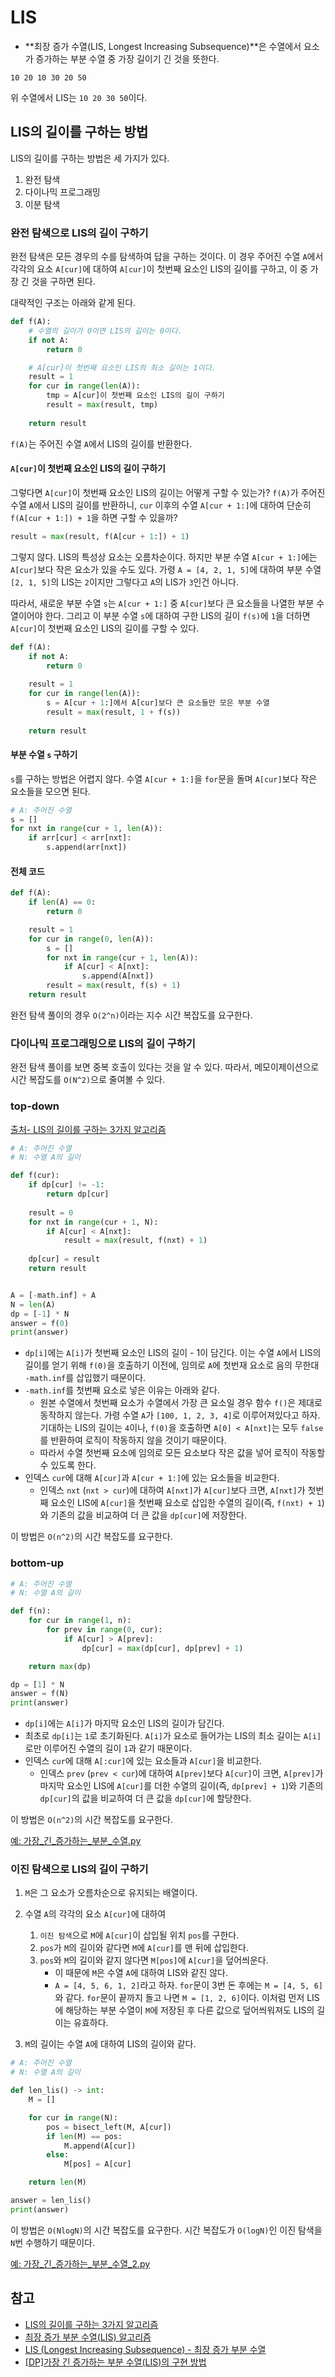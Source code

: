 # LIS

- **최장 증가 수열(LIS, Longest Increasing Subsequence)**은 수열에서 요소가 증가하는 부분 수열 중 가장 길이기 긴 것을 뜻한다.

```
10 20 10 30 20 50
```

위 수열에서 LIS는 `10 20 30 50`이다.



## LIS의 길이를 구하는 방법

LIS의 길이를 구하는 방법은 세 가지가 있다.

1. 완전 탐색
2. 다이나믹 프로그래밍
3. 이분 탐색



### 완전 탐색으로 LIS의 길이 구하기

완전 탐색은 모든 경우의 수를 탐색하여 답을 구하는 것이다. 이 경우 주어진 수열 `A`에서 각각의 요소 `A[cur]`에 대하여 `A[cur]`이 첫번째 요소인 LIS의 길이를 구하고, 이 중 가장 긴 것을 구하면 된다.

대략적인 구조는 아래와 같게 된다.

```python
def f(A):
    # 수열의 길이가 0이면 LIS의 길이는 0이다.
    if not A:
        return 0

    # A[cur]이 첫번째 요소인 LIS의 최소 길이는 1이다.
    result = 1
    for cur in range(len(A)):
        tmp = A[cur]이 첫번째 요소인 LIS의 길이 구하기
        result = max(result, tmp)
        
    return result
```

`f(A)`는 주어진 수열 `A`에서 LIS의 길이를 반환한다.



#### `A[cur]`이 첫번째 요소인 LIS의 길이 구하기

그렇다면 `A[cur]`이 첫번째 요소인 LIS의 길이는 어떻게 구할 수 있는가? `f(A)`가 주어진 수열 `A`에서 LIS의 길이를 반환하니, `cur` 이후의 수열 `A[cur + 1:]`에 대하여 단순히 `f(A[cur + 1:]) + 1`을 하면 구할 수 있을까?

```python
result = max(result, f(A[cur + 1:]) + 1)
```

그렇지 않다. LIS의 특성상 요소는 오름차순이다. 하지만 부분 수열 `A[cur + 1:]`에는 `A[cur]`보다 작은 요소가 있을 수도 있다. 가령 `A = [4, 2, 1, 5]`에 대하여 부분 수열 `[2, 1, 5]`의 LIS는 `2`이지만 그렇다고 `A`의 LIS가 `3`인건 아니다.

따라서, 새로운 부분 수열 `s`는 `A[cur + 1:]` 중 `A[cur]`보다 큰 요소들을 나열한 부분 수열이어야 한다. 그리고 이 부분 수열 `s`에 대하여 구한 LIS의 길이 `f(s)`에 `1`을 더하면 `A[cur]`이 첫번째 요소인 LIS의 길이를 구할 수 있다.

```python
def f(A):
    if not A:
        return 0
    
    result = 1
	for cur in range(len(A)):
		s = A[cur + 1:]에서 A[cur]보다 큰 요소들만 모은 부분 수열
        result = max(result, 1 + f(s))
        
    return result
```



#### 부분 수열 `s` 구하기

`s`를 구하는 방법은 어렵지 않다. 수열 `A[cur + 1:]`을 `for`문을 돌며 `A[cur]`보다 작은 요소들을 모으면 된다.

```python
# A: 주어진 수열
s = []
for nxt in range(cur + 1, len(A)):
    if arr[cur] < arr[nxt]:
        s.append(arr[nxt])
```



#### 전체 코드

```python
def f(A):
	if len(A) == 0:
		return 0

	result = 1
	for cur in range(0, len(A)):
		s = []
		for nxt in range(cur + 1, len(A)):
			if A[cur] < A[nxt]:
				s.append(A[nxt])
		result = max(result, f(s) + 1)
	return result
```

완전 탐색 풀이의 경우 `O(2^n)`이라는 지수 시간 복잡도를 요구한다.



### 다이나믹 프로그래밍으로 LIS의 길이 구하기

완전 탐색 풀이를 보면 중복 호출이 있다는 것을 알 수 있다. 따라서, 메모이제이션으로 시간 복잡도를 `O(N^2)`으로 줄여볼 수 있다.



### top-down

[출처- LIS의 길이를 구하는 3가지 알고리즘](https://shoark7.github.io/programming/algorithm/3-LIS-algorithms#4b)

```python
# A: 주어진 수열
# N: 수열 A의 길이

def f(cur):
    if dp[cur] != -1:
        return dp[cur]
    
    result = 0
    for nxt in range(cur + 1, N):
        if A[cur] < A[nxt]:
			result = max(result, f(nxt) + 1)
    
    dp[cur] = result
    return result


A = [-math.inf] + A
N = len(A)
dp = [-1] * N
answer = f(0)
print(answer)
```

- `dp[i]`에는 `A[i]`가 첫번째 요소인 LIS의 길이 - 1이 담긴다. 이는 수열 `A`에서 LIS의 길이를 얻기 위해 `f(0)`을 호출하기 이전에, 임의로 `A`에 첫번재 요소로 음의 무한대 `-math.inf`를 삽입했기 때문이다.
- `-math.inf`를 첫번째 요소로 넣은 이유는 아래와 같다.
  - 원본 수열에서 첫번째 요소가 수열에서 가장 큰 요소일 경우 함수 `f()`은 제대로 동작하지 않는다. 가령 수열 `A`가 `[100, 1, 2, 3, 4]`로 이루어져있다고 하자. 기대하는 LIS의 길이는 `4`이나, `f(0)`을 호출하면 `A[0] < A[nxt]`는 모두 `false`를 반환하여 로직이 작동하지 않을 것이기 때문이다.
  - 따라서 수열 첫번째 요소에 임의로 모든 요소보다 작은 값을 넣어 로직이 작동할 수 있도록 한다.
- 인덱스 `cur`에 대해 `A[cur]`과 `A[cur + 1:]`에 있는 요소들을 비교한다.
  - 인덱스 `nxt` (`nxt > cur`)에 대하여 `A[nxt]`가 `A[cur]`보다 크면, `A[nxt]`가 첫번째 요소인 LIS에 `A[cur]`을 첫번째 요소로 삽입한 수열의 길이(즉, `f(nxt) + 1`)와 기존의 값을 비교하여 더 큰 값을 `dp[cur]`에 저장한다.

이 방법은 `O(n^2)`의 시간 복잡도를 요구한다.



### bottom-up

```python
# A: 주어진 수열
# N: 수열 A의 길이

def f(n):
	for cur in range(1, n):
		for prev in range(0, cur):
			if A[cur] > A[prev]:
				dp[cur] = max(dp[cur], dp[prev] + 1)

	return max(dp)

dp = [1] * N
answer = f(N)
print(answer)
```

- `dp[i]`에는 `A[i]`가 마지막 요소인 LIS의 길이가 담긴다.
- 최초로 `dp[i]`는 `1`로 초기화된다. `A[i]`가 요소로 들어가는 LIS의 최소 길이는 `A[i]`로만 이루어진 수열의 길이 `1`과 같기 때문이다.
- 인덱스 `cur`에 대해 `A[:cur]`에 있는 요소들과 `A[cur]`을 비교한다.
  - 인덱스 `prev` (`prev < cur`)에 대하여 `A[prev]`보다 `A[cur]`이 크면, `A[prev]`가 마지막 요소인 LIS에 `A[cur]`를 더한 수열의 길이(즉, `dp[prev] + 1`)와 기존의 `dp[cur]`의 값을 비교하여 더 큰 값을 `dp[cur]`에 할당한다.

이 방법은 `O(n^2)`의 시간 복잡도를 요구한다.



[예: 가장\_긴\_증가하는\_부분\_수열.py](https://github.com/leegwae/problem-solving/blob/main/LIS/%EA%B0%80%EC%9E%A5_%EA%B8%B4_%EC%A6%9D%EA%B0%80%ED%95%98%EB%8A%94_%EB%B6%80%EB%B6%84_%EC%88%98%EC%97%B4.py)



### 이진 탐색으로 LIS의 길이 구하기

1. `M`은 그 요소가 오름차순으로 유지되는 배열이다.
2. 수열 `A`의 각각의 요소 `A[cur]`에 대하여
   1. `이진 탐색`으로 `M`에 `A[cur]`이 삽입될 위치 `pos`를 구한다.
   2. `pos`가 `M`의 길이와 같다면 `M`에 `A[cur]`를 맨 뒤에 삽입한다.
   3. `pos`와 `M`의 길이와 같지 않다면 `M[pos]`에 `A[cur]`을 덮어씌운다.
      - 이 때문에 `M`은 수열 `A`에 대하여 LIS와 같진 않다.
      - `A = [4, 5, 6, 1, 2]`라고 하자. `for`문이 3번 돈 후에는 `M = [4, 5, 6]`와 같다. `for`문이 끝까지 돌고 나면 `M = [1, 2, 6]`이다. 이처럼 먼저 LIS에 해당하는 부분 수열이 `M`에 저장된 후 다른 값으로 덮어씌워져도 LIS의 길이는 유효하다.

3. `M`의 길이는 수열 `A`에 대하여 LIS의 길이와 같다.

```python
# A: 주어진 수열
# N: 수열 A의 길이

def len_lis() -> int:
	M = []

	for cur in range(N):
		pos = bisect_left(M, A[cur])
		if len(M) == pos:
			M.append(A[cur])
		else:
			M[pos] = A[cur]

	return len(M)

answer = len_lis()
print(answer)
```

이 방법은 `O(NlogN)`의 시간 복잡도를 요구한다. 시간 복잡도가 `O(logN)`인 이진 탐색을 `N`번 수행하기 때문이다.



[예: 가장\_긴\_증가하는_부분\_수열\_2.py](https://github.com/leegwae/problem-solving/blob/main/LIS/%EA%B0%80%EC%9E%A5_%EA%B8%B4_%EC%A6%9D%EA%B0%80%ED%95%98%EB%8A%94_%EB%B6%80%EB%B6%84_%EC%88%98%EC%97%B4_2.py)



## 참고

- [LIS의 길이를 구하는 3가지 알고리즘](https://shoark7.github.io/programming/algorithm/3-LIS-algorithms)
- [최장 증가 부분 수열(LIS) 알고리즘](https://chanhuiseok.github.io/posts/algo-49/)
- [LIS (Longest Increasing Subsequence) - 최장 증가 부분 수열](https://rebro.kr/33)
- [[DP]가장 긴 증가하는 부분 수열(LIS)의 구현 방법](https://juhi.tistory.com/17)
